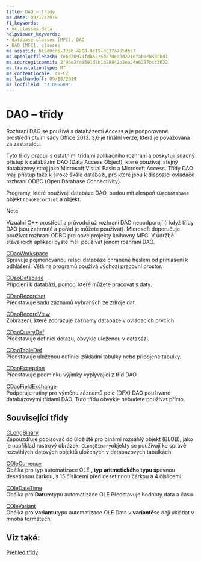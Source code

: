 ```yaml
---
title: DAO – třídy
ms.date: 09/17/2019
f1_keywords:
- vc.classes.data
helpviewer_keywords:
- database classes [MFC], DAO
- DAO [MFC], classes
ms.assetid: b15d0cd6-328b-4288-9c19-d037a795db57
ms.openlocfilehash: febd20971fd85275bd7ded0d2216fab0e05adbd1
ms.sourcegitcommit: 2f96e2fda591d7b1b28842b2ea24e6297bcc3622
ms.translationtype: MT
ms.contentlocale: cs-CZ
ms.lasthandoff: 09/18/2019
ms.locfileid: "71095609"
---
```

# <a name="dao-classes"></a>DAO – třídy

Rozhraní DAO se používá s databázemi Access a je podporované prostřednictvím sady Office 2013. 3,6 je finální verze, která je považována za zastaralou.

Tyto třídy pracují s ostatními třídami aplikačního rozhraní a poskytují snadný přístup k databázím DAO (Data Access Object), které používají stejný databázový stroj jako Microsoft Visual Basic a Microsoft Access. Třídy DAO mají přístup také k široké škále databází, pro které jsou k dispozici ovladače rozhraní ODBC (Open Database Connectivity).

Programy, které používají databáze DAO, budou mít alespoň `CDaoDatabase` objekt `CDaoRecordset` a objekt.

> [!NOTE]
>  Vizuální C++ prostředí a průvodci už rozhraní DAO nepodporují (i když třídy DAO jsou zahrnuté a pořád je můžete používat). Microsoft doporučuje používat rozhraní ODBC pro nové projekty knihovny MFC. V údržbě stávajících aplikací byste měli používat jenom rozhraní DAO.

[CDaoWorkspace](../mfc/reference/cdaoworkspace-class.md)<br/>
Spravuje pojmenovanou relaci databáze chráněné heslem od přihlášení k odhlášení. Většina programů používá výchozí pracovní prostor.

[CDaoDatabase](../mfc/reference/cdaodatabase-class.md)<br/>
Připojení k databázi, pomocí které můžete pracovat s daty.

[CDaoRecordset](../mfc/reference/cdaorecordset-class.md)<br/>
Představuje sadu záznamů vybraných ze zdroje dat.

[CDaoRecordView](../mfc/reference/cdaorecordview-class.md)<br/>
Zobrazení, které zobrazuje záznamy databáze v ovládacích prvcích.

[CDaoQueryDef](../mfc/reference/cdaoquerydef-class.md)<br/>
Představuje definici dotazu, obvykle uloženou v databázi.

[CDaoTableDef](../mfc/reference/cdaotabledef-class.md)<br/>
Představuje uloženou definici základní tabulky nebo připojené tabulky.

[CDaoException](../mfc/reference/cdaoexception-class.md)<br/>
Představuje podmínku výjimky vyplývající z tříd DAO.

[CDaoFieldExchange](../mfc/reference/cdaofieldexchange-class.md)<br/>
Podporuje rutiny pro výměnu záznamů pole (DFX) DAO používané databázovými třídami DAO. Tuto třídu obvykle nebudete používat přímo.

## <a name="related-classes"></a>Související třídy

[CLongBinary](../mfc/reference/clongbinary-class.md)<br/>
Zapouzdřuje popisovač do úložiště pro binární rozsáhlý objekt (BLOB), jako je například rastrový obrázek. `CLongBinary`objekty se používají ke správě rozsáhlých datových objektů uložených v databázových tabulkách.

[COleCurrency](../mfc/reference/colecurrency-class.md)<br/>
Obálka pro typ automatizace OLE **, typ aritmetického typu s**pevnou desetinnou čárkou, s 15 číslicemi před desetinnou čárkou a 4 číslicemi.

[COleDateTime](../atl-mfc-shared/reference/coledatetime-class.md)<br/>
Obálka pro **Datum**typu automatizace OLE Představuje hodnoty data a času.

[COleVariant](../mfc/reference/colevariant-class.md)<br/>
Obálka pro **variantu**typu automatizace OLE Data v **variantě**se dají ukládat v mnoha formátech.

## <a name="see-also"></a>Viz také:

[Přehled třídy](../mfc/class-library-overview.md)
